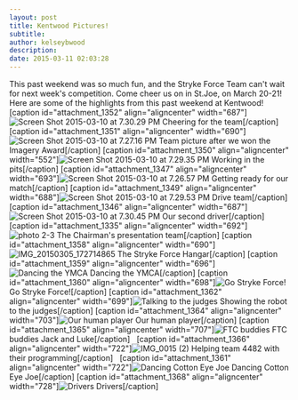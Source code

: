 ```yaml
---
layout: post
title: Kentwood Pictures!
subtitle:
author: kelseybwood
description:
date: 2015-03-11 02:03:28
---
```


This past weekend was so much fun, and the Stryke Force Team can't wait for next week's competition. Come cheer us on in St.Joe, on March 20-21! Here are some of the highlights from this past weekend at Kentwood!     [caption id="attachment_1352" align="aligncenter" width="687"]![Screen Shot 2015-03-10 at 7.30.29 PM](/wp-content/uploads/2015/03/Screen-Shot-2015-03-10-at-7.30.29-PM.png) Cheering for the team[/caption] [caption id="attachment_1351" align="aligncenter" width="690"]![Screen Shot 2015-03-10 at 7.27.16 PM](http://strykeforce.org/wp-content/uploads/2015/03/Screen-Shot-2015-03-10-at-7.27.16-PM-1024x724.png) Team picture after we won the Imagery Award[/caption] [caption id="attachment_1350" align="aligncenter" width="552"]![Screen Shot 2015-03-10 at 7.29.35 PM](http://strykeforce.org/wp-content/uploads/2015/03/Screen-Shot-2015-03-10-at-7.29.35-PM.png) Working in the pits[/caption] [caption id="attachment_1347" align="aligncenter" width="693"]![Screen Shot 2015-03-10 at 7.26.57 PM](http://strykeforce.org/wp-content/uploads/2015/03/Screen-Shot-2015-03-10-at-7.26.57-PM.png) Getting ready for our match[/caption] [caption id="attachment_1349" align="aligncenter" width="688"]![Screen Shot 2015-03-10 at 7.29.53 PM](http://strykeforce.org/wp-content/uploads/2015/03/Screen-Shot-2015-03-10-at-7.29.53-PM.png) Drive team[/caption] [caption id="attachment_1346" align="aligncenter" width="687"]![Screen Shot 2015-03-10 at 7.30.45 PM](http://strykeforce.org/wp-content/uploads/2015/03/Screen-Shot-2015-03-10-at-7.30.45-PM.png) Our second driver[/caption] [caption id="attachment_1335" align="aligncenter" width="692"]![photo 2-3](http://strykeforce.org/wp-content/uploads/2015/03/photo-2-3.jpg) The Chairman's presentation team[/caption] [caption id="attachment_1358" align="aligncenter" width="690"]![IMG_20150305_172714865](http://strykeforce.org/wp-content/uploads/2015/03/IMG_20150305_172714865-1024x575.jpg) The Stryke Force Hangar[/caption] [caption id="attachment_1359" align="aligncenter" width="696"]![Dancing the YMCA](http://strykeforce.org/wp-content/uploads/2015/03/IMG_20150306_113259931-1024x575.jpg) Dancing the YMCA[/caption] [caption id="attachment_1360" align="aligncenter" width="698"]![Go Stryke Force!](http://strykeforce.org/wp-content/uploads/2015/03/DSC_0083-1024x683.jpg) Go Stryke Force![/caption] [caption id="attachment_1362" align="aligncenter" width="699"]![Talking to the judges ](http://strykeforce.org/wp-content/uploads/2015/03/IMG_0027-1024x768.jpg) Showing the robot to the judges[/caption] [caption id="attachment_1364" align="aligncenter" width="703"]![Our human player ](http://strykeforce.org/wp-content/uploads/2015/03/IMG_0122-1024x768.jpg) Our human player[/caption] [caption id="attachment_1365" align="aligncenter" width="707"]![FTC buddies ](http://strykeforce.org/wp-content/uploads/2015/03/IMG_0150-1024x768.jpg) FTC buddies Jack and Luke[/caption]   [caption id="attachment_1366" align="aligncenter" width="722"]![IMG_0015 \(2\)](http://strykeforce.org/wp-content/uploads/2015/03/IMG_0015-2-1024x768.jpg) Helping team 4482 with their programming[/caption]   [caption id="attachment_1361" align="aligncenter" width="722"]![Dancing Cotton Eye Joe ](http://strykeforce.org/wp-content/uploads/2015/03/DSC_0139-1024x683.jpg) Dancing Cotton Eye Joe[/caption] [caption id="attachment_1368" align="aligncenter" width="728"]![Drivers](http://strykeforce.org/wp-content/uploads/2015/03/IMG_00651-768x1024.jpg) Drivers[/caption] [ ](http://strykeforce.org/wp-content/uploads/2015/03/photo-2-3.jpg)
